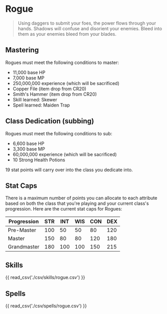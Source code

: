 # Rogue

> Using daggers to submit your foes, the power flows through your hands. Shadows will confuse and disorient your enemies. Bleed into them as your enemies bleed from your blades.

## Mastering

Rogues must meet the following conditions to master:

- 11,000 base HP
- 7,000 base MP
- 250,000,000 experience (which will be sacrificed)
- Copper File (item drop from CR20)
- Smith's Hammer (item drop from CR20)
- Skill learned: Skewer
- Spell learned: Maiden Trap

## Class Dedication (subbing)

Rogues must meet the following conditions to sub:

- 6,600 base HP
- 3,300 base MP
- 60,000,000 experience (which will be sacrificed)
- 10 Strong Health Potions

19 stat points will carry over into the class you dedicate into.

## Stat Caps

There is a maximum number of points you can allocate to each attribute based on both the class that you're playing and your current class's progression. Here are the current stat caps for Rogues:

| Progression | STR | INT | WIS | CON | DEX |
| ----------- | --- | --- | --- | --- | --- |
| Pre-Master  | 100 | 50  | 50  | 80  | 120 |
| Master      | 150 | 80  | 80  | 120 | 180 |
| Grandmaster | 180 | 100 | 100 | 150 | 215 |

## Skills

{{ read_csv('./csv/skills/rogue.csv') }}

## Spells

{{ read_csv('./csv/spells/rogue.csv') }}
